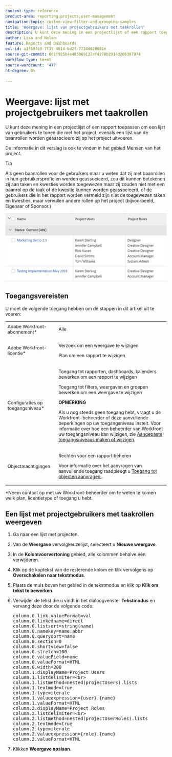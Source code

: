 ```yaml
---
content-type: reference
product-area: reporting;projects;user-management
navigation-topic: custom-view-filter-and-grouping-samples
title: 'Weergave: lijst van projectgebruikers met taakrollen'
description: U kunt deze mening in een projectlijst of een rapport toepassen om een lijst van gebruikers te tonen die met het project, evenals een lijst van de baanrollen worden geassocieerd zij op het project uitvoeren.
author: Lisa and Nolan
feature: Reports and Dashboards
exl-id: a3f59f69-7f39-4814-bd2f-7734d620081e
source-git-commit: 661f925b4e485069122ef4278b2914d206387974
workflow-type: tm+mt
source-wordcount: '477'
ht-degree: 0%

---
```


# Weergave: lijst met projectgebruikers met taakrollen

U kunt deze mening in een projectlijst of een rapport toepassen om een lijst van gebruikers te tonen die met het project, evenals een lijst van de baanrollen worden geassocieerd zij op het project uitvoeren.

De informatie in dit verslag is ook te vinden in het gebied Mensen van het project.

>[!TIP]
>
>Als geen baanrollen voor de gebruikers maar u weten dat zij met baanrollen in hun gebruikersprofielen worden geassocieerd, zou dit kunnen betekenen zij aan taken en kwesties worden toegewezen maar zij zouden niet met een baanrol op de taak of de kwestie kunnen worden geassocieerd, of de gebruikers die in het rapport worden vermeld zijn niet de toegewezen taken en kwesties, maar vervullen andere rollen op het project (bijvoorbeeld, Eigenaar of Sponsor.)

![project_with_user_and_role_information_report.png](assets/project-with-user-and-role-information-report-350x100.png)

## Toegangsvereisten

U moet de volgende toegang hebben om de stappen in dit artikel uit te voeren:

<table style="table-layout:auto"> 
 <col> 
 <col> 
 <tbody> 
  <tr> 
   <td role="rowheader">Adobe Workfront-abonnement*</td> 
   <td> <p>Alle</p> </td> 
  </tr> 
  <tr> 
   <td role="rowheader">Adobe Workfront-licentie*</td> 
   <td> <p>Verzoek om een weergave te wijzigen </p>
   <p>Plan om een rapport te wijzigen</p> </td> 
  </tr> 
  <tr> 
   <td role="rowheader">Configuraties op toegangsniveau*</td> 
   <td> <p>Toegang tot rapporten, dashboards, kalenders bewerken om een rapport te wijzigen</p> <p>Toegang tot filters, weergaven en groepen bewerken om een weergave te wijzigen</p> <p><b>OPMERKING</b>

Als u nog steeds geen toegang hebt, vraagt u de Workfront-beheerder of deze aanvullende beperkingen op uw toegangsniveau instelt. Voor informatie over hoe een beheerder van Workfront uw toegangsniveau kan wijzigen, zie <a href="../../../administration-and-setup/add-users/configure-and-grant-access/create-modify-access-levels.md" class="MCXref xref">Aangepaste toegangsniveaus maken of wijzigen</a>.</p> </td>
</tr>  
  <tr> 
   <td role="rowheader">Objectmachtigingen</td> 
   <td> <p>Rechten voor een rapport beheren</p> <p>Voor informatie over het aanvragen van aanvullende toegang raadpleegt u <a href="../../../workfront-basics/grant-and-request-access-to-objects/request-access.md" class="MCXref xref">Toegang tot objecten aanvragen </a>.</p> </td> 
  </tr> 
 </tbody> 
</table>

&#42;Neem contact op met uw Workfront-beheerder om te weten te komen welk plan, licentietype of toegang u hebt.

## Een lijst met projectgebruikers met taakrollen weergeven

1. Ga naar een lijst met projecten.
1. Van de **Weergave** vervolgkeuzelijst, selecteert u **Nieuwe weergave**.

1. In de **Kolomvoorvertoning** gebied, alle kolommen behalve één verwijderen.
1. Klik op de koptekst van de resterende kolom en klik vervolgens op **Overschakelen naar tekstmodus**.
1. Plaats de muis boven het gebied in de tekstmodus en klik op **Klik om tekst te bewerken**.
1. Verwijder de tekst die u vindt in het dialoogvenster **Tekstmodus** en vervang deze door de volgende code:
   <pre>column.0.link.valueFormat=val<br>column.0.linkedname=direct<br>column.0.listsort=string(name)<br>column.0.namekey=name.abbr<br>column.0.querysort=name<br>column.0.section=0<br>column.0.shortview=false<br>column.0.stretch=100<br>column.0.valueField=name<br>column.0.valueFormat=HTML<br>column.0.width=200<br>column.1.displayName=Project Users<br>column.1.listdelimiter=&lt;br&gt;<br>column.1.listmethod=nested(projectUsers).lists<br>column.1.textmode=true<br>column.1.type=iterate<br>column.1.valueexpression={user}.{name}<br>column.1.valueFormat=HTML<br>column.2.displayName=Project Roles<br>column.2.listdelimiter=&lt;br&gt;<br>column.2.listmethod=nested(projectUserRoles).lists<br>column.2.textmode=true<br>column.2.type=iterate<br>column.2.valueexpression={role}.{name}<br>column.2.valueFormat=HTML</pre>

1. Klikken **Weergave opslaan**.
